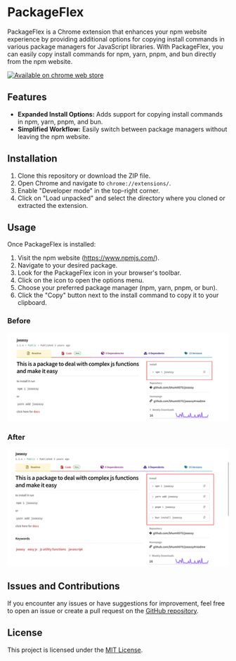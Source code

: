 # PackageFlex

PackageFlex is a Chrome extension that enhances your npm website experience by providing additional options for copying install commands in various package managers for JavaScript libraries. With PackageFlex, you can easily copy install commands for npm, yarn, pnpm, and bun directly from the npm website.

[![Available on chrome web store](https://user-images.githubusercontent.com/585534/107280622-91a8ea80-6a26-11eb-8d07-77c548b28665.png)](https://chromewebstore.google.com/detail/packageflex/kikhkjfhchalgdhdjfjjimlgbipmhlci)

## Features

- **Expanded Install Options:** Adds support for copying install commands in npm, yarn, pnpm, and bun.
- **Simplified Workflow:** Easily switch between package managers without leaving the npm website.

## Installation

1. Clone this repository or download the ZIP file.
2. Open Chrome and navigate to `chrome://extensions/`.
3. Enable "Developer mode" in the top-right corner.
4. Click on "Load unpacked" and select the directory where you cloned or extracted the extension.

## Usage

Once PackageFlex is installed:

1. Visit the npm website (<https://www.npmjs.com/>).
2. Navigate to your desired package.
3. Look for the PackageFlex icon in your browser's toolbar.
4. Click on the icon to open the options menu.
5. Choose your preferred package manager (npm, yarn, pnpm, or bun).
6. Click the "Copy" button next to the install command to copy it to your clipboard.

### Before

!["WITHOUT CHROME EXTENSION 😭"](images/before.webp)

### After

!["WITH CHROME EXTENSION 😎"](images/after.webp)

## Issues and Contributions

If you encounter any issues or have suggestions for improvement, feel free to open an issue or create a pull request on the [GitHub repository](https://github.com/bhumit070/PackageFlex).

## License

This project is licensed under the [MIT License](LICENSE).
